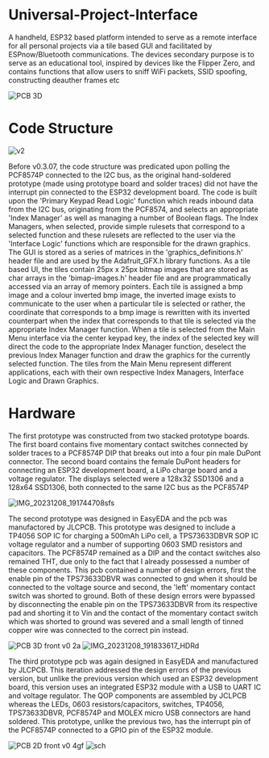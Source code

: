 # Universal-Project-Interface
A handheld, ESP32 based platform intended to serve as a remote interface for all personal projects via a tile based GUI and facilitated by ESPnow/Bluetooth communications. The devices secondary purpose is to serve as an educational tool, inspired by devices like the Flipper Zero, and contains functions that allow users to sniff WiFi packets, SSID spoofing, constructing deauther frames etc

![PCB 3D](https://github.com/CountZero1066/Universal-Project-Interface/assets/32957102/fafc0e64-b52c-4293-90b8-a23b6e5edec2)

# Code Structure
![v2](https://github.com/CountZero1066/Universal-Project-Interface/assets/32957102/21202384-74c7-40a1-ba60-90bd14f9678d)

Before v0.3.07, the code structure was predicated upon polling the PCF8574P connected to the I2C bus, as the original hand-soldered prototype (made using prototype board and solder traces) did not have the interrupt pin connected to the ESP32 development board. 
The code is built upon the 'Primary Keypad Read Logic' function which reads inbound data from the I2C bus, originating from the PCF8574, and selects an appropriate 'Index Manager' as well as managing a number of Boolean flags. The Index Managers, when selected, provide simple rulesets that correspond to a selected function and these rulesets are reflected to the user via the 'Interface Logic' functions which are responsible for the drawn graphics.
The GUI is stored as a series of matrices in the 'graphics_definitions.h' header file and are used by the Adafruit_GFX.h library functions. As a tile based UI, the tiles contain 25px x 25px bitmap images that are stored as char arrays in the 'bimap-images.h' header file and are programmatically accessed via an array of memory pointers. Each tile is assigned a bmp image and a colour inverted bmp image, the inverted image exists to communicate to the user when a particular tile is selected or rather, the coordinate that corresponds to a bmp image is rewritten with its inverted counterpart when the index that corresponds to that tile is selected via the appropriate Index Manager function.
When a tile is selected from the Main Menu interface via the center keypad key, the index of the selected key will direct the code to the appropriate Index Manager function, deselect the previous Index Manager function and draw the graphics for the currently selected function. The tiles from the Main Menu represent different applications, each with their own respective Index Managers, Interface Logic and Drawn Graphics.

# Hardware

The first prototype was constructed from two stacked prototype boards. The first board contains five momentary contact switches connected by solder traces to a PCF8574P DIP that breaks out into a four pin male DuPont connector. 
The second board contains the female DuPont headers for connecting an ESP32 development board, a LiPo charge board and a voltage regulator. The displays selected were a 128x32 SSD1306 and a 128x64 SSD1306, both connected to the same I2C bus as the PCF8574P

![IMG_20231208_191744708sfs](https://github.com/CountZero1066/Universal-Project-Interface/assets/32957102/2b7ffde4-6b3f-4f85-903a-8e0f474876e2)

The second prototype was designed in EasyEDA and the pcb was manufactored by JLCPCB. This prototype was designed to include a TP4056 SOP IC for charging a 500mAh LiPo cell, a TPS73633DBVR SOP IC voltage regulator and a number of supporting 0603 SMD resistors and capacitors. The PCF8574P remained as a DIP and the contact switches also remained THT, due only to the fact that I already possessed a number of these components. 
This pcb contained a number of design errors, first the enable pin of the TPS73633DBVR was connected to gnd when it should be connected to the voltage source and second, the 'left' momentary contact switch was shorted to ground. Both of these design errors were bypassed by disconnecting the enable pin on the TPS73633DBVR from its respective pad and shorting it to Vin and the contact of the momentary contact switch which was shorted to ground was severed and a small length of tinned copper wire was connected to the correct pin instead.

![PCB 3D front v0 2a](https://github.com/CountZero1066/Universal-Project-Interface/assets/32957102/e95e17d7-638f-47de-b72e-c219be9c7191)
![IMG_20231208_191833617_HDRd](https://github.com/CountZero1066/Universal-Project-Interface/assets/32957102/5467353d-a14d-4b5f-acfb-ff1c0075dc17)


The third prototype pcb was again designed in EasyEDA and manufactured by JLCPCB. This iteration addressed the design errors of the previous version, but unlike the previous version which used an ESP32 development board, this version uses an integrated ESP32 module with a USB to UART IC and voltage regulator. The QOP components are assembled by JCLPCB whereas the LEDs, 0603 resistors/capacitors, switches, TP4056, TPS73633DBVR, PCF8574P and MOLEX micro USB connectors are hand soldered.
This prototype, unlike the previous two, has the interrupt pin of the PCF8574P connected to a GPIO pin of the ESP32 module.

![PCB 2D front v0 4gf](https://github.com/CountZero1066/Universal-Project-Interface/assets/32957102/db7896dc-02e6-4c13-94e7-f65703e29fdc)
![sch](https://github.com/CountZero1066/Universal-Project-Interface/assets/32957102/219fcd7b-4cd6-4e77-b125-9cc81552c333)

